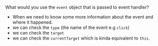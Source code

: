 What would you use the `event` object that is passed to event handler? 
- When we need to know some more information about the event and where it happened.
- we can check the `type` (the name of the event e.g `click`)
- we can check the `target`
- we can check the `currentTarget` which is kinda equivalent to `this`. 